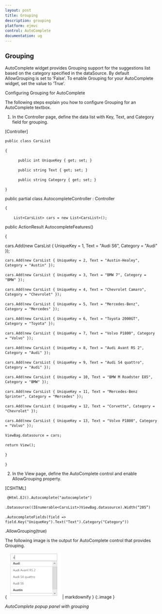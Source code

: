 ```yaml
---
layout: post
title: Grouping
description: grouping
platform: ejmvc
control: AutoComplete
documentation: ug
---
```


## Grouping

AutoComplete widget provides Grouping support for the suggestions list based on the category specified in the dataSource. By default AllowGrouping is set to ‘False’. To enable Grouping for your AutoComplete widget, set the value to ‘True’.

Configuring Grouping for AutoComplete

The following steps explain you how to configure Grouping for an AutoComplete textbox.



1. In the Controller page, define the data list with Key, Text, and Category field for grouping.



[Controller]



    public class CarsList

    {

          public int UniqueKey { get; set; }

          public string Text { get; set; }

          public string Category { get; set; }

    }



public partial class AutocompleteController : Controller

    {

        List<CarsList> cars = new List<CarsList>();

public ActionResult AutocompleteFeatures()

{

  cars.Add(new CarsList { UniqueKey = 1, Text = "Audi S6", Category = "Audi" });

    cars.Add(new CarsList { UniqueKey = 2, Text = "Austin-Healey", Category = "Austin" });

    cars.Add(new CarsList { UniqueKey = 3, Text = "BMW 7", Category = "BMW" });

    cars.Add(new CarsList { UniqueKey = 4, Text = "Chevrolet Camaro", Category = "Chevrolet" });

    cars.Add(new CarsList { UniqueKey = 5, Text = "Mercedes-Benz", Category = "Mercedes" });

    cars.Add(new CarsList { UniqueKey = 6, Text = "Toyota 2000GT", Category = "Toyota" });

    cars.Add(new CarsList { UniqueKey = 7, Text = "Volvo P1800", Category = "Volvo" });

    cars.Add(new CarsList { UniqueKey = 8, Text = "Audi Avant RS 2", Category = "Audi" });

    cars.Add(new CarsList { UniqueKey = 9, Text = "Audi S4 quattro", Category = "Audi" });

    cars.Add(new CarsList { UniqueKey = 10, Text = "BMW M Roadster E85", Category = "BMW" });

    cars.Add(new CarsList { UniqueKey = 11, Text = "Mercedes-Benz Sprinter", Category = "Mercedes" });

    cars.Add(new CarsList { UniqueKey = 12, Text = "Corvette", Category = "Chevrolet" });

    cars.Add(new CarsList { UniqueKey = 13, Text = "Volvo P1800", Category = "Volvo" });

    ViewBag.datasource = cars;

    return View();

    } 

    }



2. In the View page, define the AutoComplete control and enable AllowGrouping property.



[CSHTML]



     @Html.EJ().Autocomplete("autocomplete")

    .Datasource((IEnumerable<CarsList>)ViewBag.datasource).Width(“205”)

    .AutocompleteFields(field => field.Key("UniqueKey").Text("Text").Category("Category"))

.AllowGrouping(true)







The following image is the output for AutoComplete control that provides Grouping.

{ ![](Grouping_images/Grouping_img1.png) | markdownify }
{:.image }


_AutoComplete popup panel with grouping_


